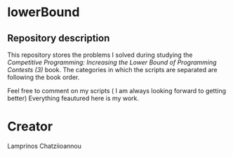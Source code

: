 # lowerBound

## Repository description
This repository stores the problems I solved during studying the _Competitive Programming: Increasing the Lower Bound of Programming Contests (3)_ book. The categories in which the scripts are separated are following the book order.

Feel free to comment on my scripts ( I am always looking forward to getting better)
Everything feautured here is my work.

# Creator 
Lamprinos Chatziioannou
